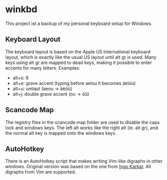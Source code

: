 
winkbd
======

This project ist a backup of my personal keyboard setup for Windows.

Keyboard Layout
---------------

The keyboard layout is based on the Apple US International keyboard layout, which
is exactly like the usual US layout until alt gr is used. Many keys using alt gr are
mapped to dead keys, making it possible to enter accents for many letters. Examples:

* alt+s: ß
* alt+e: grave accent (typing before aeiou it becomes áéíóú)
* alt+u: umlaut (aeou → äëöü)
* alt+j: double grave accent (ou → őű)

Scancode Map
------------

The registry files in the scancode map folder are used to disable the caps lock and
windows keys. The left alt works like the right alt (ie. alt gr), and the normal alt
key is mapped onto the windows keys.

AutoHotkey
----------

There is an AutoHotkey script that makes writing Vim-like digraphs in other windows.
Original version was based on the one from
[Ingo Karkat](http://ingo-karkat.de/downloads/tools/AutoHotkey/index.html).
All digraphs from Vim are supported.

